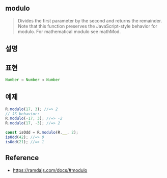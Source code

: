 ## modulo
> Divides the first parameter by the second and returns the remainder. Note that this function preserves the JavaScript-style behavior for modulo. For mathematical modulo see mathMod.

## 설명

## 표현
```js
Number → Number → Number
```

## 예제
```js
R.modulo(17, 3); //=> 2
// JS behavior:
R.modulo(-17, 3); //=> -2
R.modulo(17, -3); //=> 2

const isOdd = R.modulo(R.__, 2);
isOdd(42); //=> 0
isOdd(21); //=> 1
```

## Reference
- https://ramdajs.com/docs/#modulo
